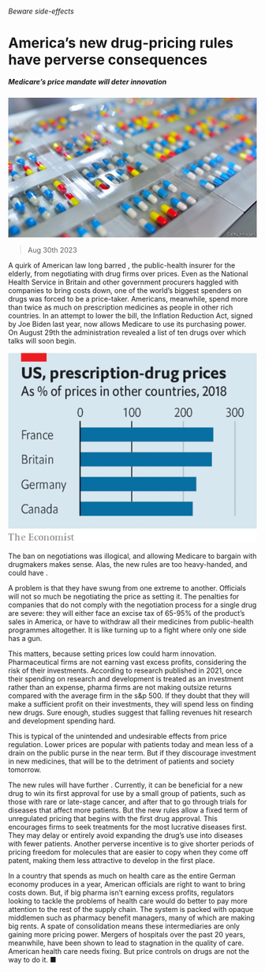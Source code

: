 ###### Beware side-effects

# America’s new drug-pricing rules have perverse consequences 

##### Medicare’s price mandate will deter innovation 

![image](images/20230902_LDP501.jpg) 

> Aug 30th 2023 

A quirk of American law long barred , the public-health insurer for the elderly, from negotiating with drug firms over prices. Even as the National Health Service in Britain and other government procurers haggled with companies to bring costs down, one of the world’s biggest spenders on drugs was forced to be a price-taker. Americans, meanwhile, spend more than twice as much on prescription medicines as people in other rich countries. In an attempt to lower the bill, the Inflation Reduction Act, signed by Joe Biden last year, now allows Medicare to use its purchasing power. On August 29th the administration revealed a list of ten drugs over which talks will soon begin. 

![image](images/20230902_LDC400.png) 


The ban on negotiations was illogical, and allowing Medicare to bargain with drugmakers makes sense. Alas, the new rules are too heavy-handed, and could have . 

A problem is that they have swung from one extreme to another. Officials will not so much be negotiating the price as setting it. The penalties for companies that do not comply with the negotiation process for a single drug are severe: they will either face an excise tax of 65-95% of the product’s sales in America, or have to withdraw all their medicines from public-health programmes altogether. It is like turning up to a fight where only one side has a gun. 

This matters, because setting prices low could harm innovation. Pharmaceutical firms are not earning vast excess profits, considering the risk of their investments. According to research published in 2021, once their spending on research and development is treated as an investment rather than an expense, pharma firms are not making outsize returns compared with the average firm in the s&amp;p 500. If they doubt that they will make a sufficient profit on their investments, they will spend less on finding new drugs. Sure enough, studies suggest that falling revenues hit research and development spending hard. 

This is typical of the unintended and undesirable effects from price regulation. Lower prices are popular with patients today and mean less of a drain on the public purse in the near term. But if they discourage investment in new medicines, that will be to the detriment of patients and society tomorrow.

The new rules will have further . Currently, it can be beneficial for a new drug to win its first approval for use by a small group of patients, such as those with rare or late-stage cancer, and after that to go through trials for diseases that affect more patients. But the new rules allow a fixed term of unregulated pricing that begins with the first drug approval. This encourages firms to seek treatments for the most lucrative diseases first. They may delay or entirely avoid expanding the drug’s use into diseases with fewer patients. Another perverse incentive is to give shorter periods of pricing freedom for molecules that are easier to copy when they come off patent, making them less attractive to develop in the first place. 

In a country that spends as much on health care as the entire German economy produces in a year, American officials are right to want to bring costs down. But, if big pharma isn’t earning excess profits, regulators looking to tackle the problems of health care would do better to pay more attention to the rest of the supply chain. The system is packed with opaque middlemen such as pharmacy benefit managers, many of which are making big rents. A spate of consolidation means these intermediaries are only gaining more pricing power. Mergers of hospitals over the past 20 years, meanwhile, have been shown to lead to stagnation in the quality of care. American health care needs fixing. But price controls on drugs are not the way to do it. ■


